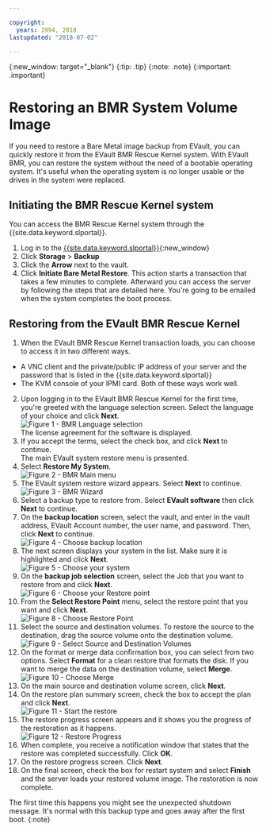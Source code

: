 ```yaml
---

copyright:
  years: 1994, 2018
lastupdated: "2018-07-02"

---
```

{:new_window: target="_blank"}
{:tip: .tip}
{:note: .note}
{:important: .important}

# Restoring an BMR System Volume Image

If you need to restore a Bare Metal image backup from EVault, you can quickly restore it from the EVault BMR Rescue Kernel system. With EVault BMR, you can restore the system without the need of a bootable operating system. It's useful when the operating system is no longer usable or the drives in the system were replaced.

## Initiating the BMR Rescue Kernel system

You can access the BMR Rescue Kernel system through the {{site.data.keyword.slportal}}.
1. Log in to the [{{site.data.keyword.slportal}}](https://control.softlayer.com/){:new_window}
2. Click **Storage** > **Backup**
3. Click the **Arrow** next to the vault.
4. Click **Initiate Bare Metal Restore**. This action starts a transaction that takes a few minutes to complete. Afterward you can access the server by following the steps that are detailed here. You're going to be emailed when the system completes the boot process.


## Restoring from the EVault BMR Rescue Kernel

1. When the EVault BMR Rescue Kernel transaction loads, you can choose to access it in two different ways.
  - A VNC client and the private/public IP address of your server and the password that is listed in the {{site.data.keyword.slportal}}
  - The KVM console of your IPMI card.
  Both of these ways work well.
2. Upon logging in to the EVault BMR Rescue Kernel for the first time, you're greeted with the language selection screen. Select the language of your choice and click **Next**.
<br/>![Figure 1 - BMR Language selection](/images/bmr1.png)<br/> The license agreement for the software is displayed.
3. If you accept the terms, select the check box, and click **Next** to continue. <br/> The main EVault system restore menu is presented.
4. Select **Restore My System**.
<br/>![Figure 2 - BMR Main menu](/images/bmr2.png)
5. The EVault system restore wizard appears. Select **Next** to continue.
<br/>![Figure 3 - BMR Wizard](/images/bmr3.png)
6. Select a backup type to restore from. Select **EVault software** then click **Next** to continue.
7. On the **backup location** screen, select the vault, and enter in the vault address, EVault Account number, the user name, and password. Then, click **Next** to continue.
<br/>![Figure 4 - Choose backup location](/images/bmr4.png)
8. The next screen displays your system in the list. Make sure it is highlighted and click **Next**.
<br/>![Figure 5 - Choose your system](/images/bmr5.png)
9. On the **backup job selection** screen, select the Job that you want to restore from and click **Next**.
<br/>![Figure 6 - Choose your Restore point](/images/bmr6.png)
10. From the **Select Restore Point** menu, select the restore point that you want and click **Next**.
<br/>![Figure 8 - Choose Restore Point](/images/bmr8.png)
11. Select the source and destination volumes. To restore the source to the destination, drag the source volume onto the destination volume.
<br/>![Figure 9 - Select Source and Destination Volumes](/images/bmr9.png)
12. On the format or merge data confirmation box, you can select from two options. Select **Format** for a clean restore that formats the disk. If you want to merge the data on the destination volume, select **Merge**.
<br/>![Figure 10 - Choose Merge](/images/bmr10.png)
13. On the main source and destination volume screen, click **Next**.
14. On the restore plan summary screen, check the box to accept the plan and click **Next**.
<br/>![Figure 11 - Start the restore](/images/bmr11.png)
15. The restore progress screen appears and it shows you the progress of the restoration as it happens.
<br/>![Figure 12 - Restore Progress](/images/bmr12.png)
16. When complete, you receive a notification window that states that the restore was completed successfully. Click **OK**.
17. On the restore progress screen. Click **Next**.
18. On the final screen, check the box for restart system and select **Finish** and the server loads your restored volume image.
  The restoration is now complete. <br/>

  The first time this happens you might see the unexpected shutdown message. It's normal with this backup type and goes away after the first boot.
  {:note}
